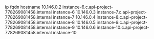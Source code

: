 ip		fqdn						hostname
10.146.0.2 instance-6.c.api-project-778269081458.internal instance-6
10.146.0.3 instance-7.c.api-project-778269081458.internal instance-7
10.146.0.4 instance-8.c.api-project-778269081458.internal instance-8
10.146.0.5 instance-9.c.api-project-778269081458.internal instance-9
10.146.0.6 instance-10.c.api-project-778269081458.internal instance-10
